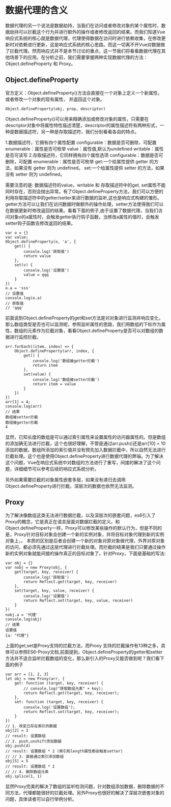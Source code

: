 # 数据代理的含义
数据代理的另一个说法是数据劫持，当我们在访问或者修改对象的某个属性时，数据劫持可以拦截这个行为并进行额外的操作或者修改返回的结果。而我们知道Vue响应式系统的核心就是数据代理，代理使得数据在访问时进行依赖收集，在修改更新时对依赖进行更新，这是响应式系统的核心思路。而这一切离不开Vue对数据做了拦截代理。然而响应式并不是本节讨论的重点，这一节我们将看看数据代理在其他场景下的应用。在分析之前，我们需要掌握两种实现数据代理的方法：Object.defineProperty 和 Proxy。

## Object.defineProperty
官方定义：Object.defineProperty()方法会直接在一个对象上定义一个新属性，或者修改一个对象的现有属性， 并返回这个对象。

```
Object.defineProperty(obj, prop, descriptor)
```

Object.defineProperty()可以用来精确添加或修改对象的属性，只需要在descriptor对象中将属性特性描述清楚，descriptor的属性描述符有两种形式，一种是数据描述符，另一种是存取描述符，我们分别看看各自的特点。

1.数据描述符，它拥有四个属性配置
configurable：数据是否可删除，可配置
enumerable：属性是否可枚举
value：属性值,默认为undefined
writable：属性是否可读写
2.存取描述符，它同样拥有四个属性选项
configurable：数据是否可删除，可配置
enumerable：属性是否可枚举
get:一个给属性提供 getter 的方法，如果没有 getter 则为 undefined。
set:一个给属性提供 setter 的方法，如果没有 setter 则为 undefined。

需要注意的是: 数据描述符的value，writable 和 存取描述符中的get, set属性不能同时存在，否则会抛出异常。有了Object.defineProperty方法，我们可以方便的利用存取描述符中的getter/setter来进行数据的监听,这也是响应式构建的雏形。getter方法可以让我们在访问数据时做额外的操作处理，setter方法使得我们可以在数据更新时修改返回的结果。看看下面的例子,由于设置了数据代理，当我们访问对象o的a属性时，会触发getter执行钩子函数，当修改a属性的值时，会触发setter钩子函数去修改返回的结果。

```
var o = {}
var value;
Object.defineProperty(o, 'a', {
    get() {
        console.log('获取值')
        return value
    },
    set(v) {
        console.log('设置值')
        value = qqq
    }
})
o.a = 'sss' 
// 设置值
console.log(o.a)
// 获取值
// 'qqq'
```

前面说到Object.defineProperty的get和set方法是对对象进行监测并响应变化，那么数组类型是否也可以监测呢，参照监听属性的思路，我们用数组的下标作为属性，数组的元素作为拦截对象，看看Object.defineProperty是否可以对数组的数据进行监控拦截。

```var arr = [1,2,3];
arr.forEach((item, index) => {
    Object.defineProperty(arr, index, {
        get() {
            console.log('数组被getter拦截')
            return item
        },
        set(value) {
            console.log('数组被setter拦截')
            return item = value
        }
    })
})
arr[1] = 4;
console.log(arr)
// 结果
数组被setter拦截
数组被getter拦截
4
```

显然，已知长度的数组是可以通过索引属性来设置属性的访问器属性的。但是数组的添加确无法进行拦截，这个也很好理解，不管是通过arr.push()还是arr[10] = 10添加的数据，数组所添加的索引值并没有预先加入数据拦截中，所以自然无法进行拦截处理。这个也是使用Object.defineProperty进行数据代理的弊端。为了解决这个问题，Vue在响应式系统中对数组的方法进行了重写，间接的解决了这个问题，详细细节可以参考后续的响应式系统分析。

另外如果需要拦截的对象属性嵌套多层，如果没有递归去调用Object.defineProperty进行拦截，深层次的数据也依然无法监测。

## Proxy
为了解决像数组这类无法进行数据拦截，以及深层次的嵌套问题，es6引入了Proxy的概念，它是真正在语言层面对数据拦截的定义。和Object.defineProperty一样，Proxy可以修改某些操作的默认行为，但是不同的是，Proxy针对目标对象会创建一个新的实例对象，并将目标对象代理到新的实例对象上，。 本质的区别是后者会创建一个新的对象对原对象做代理，外界对原对象的访问，都必须先通过这层代理进行拦截处理。而拦截的结果是我们只要通过操作新的实例对象就能间接的操作真正的目标对象了。针对Proxy，下面是基础的写法:

```
var obj = {}
var nobj = new Proxy(obj, {
    get(target, key, receiver) {
        console.log('获取值')
        return Reflect.get(target, key, receiver)
    },
    set(target, key, value, receiver) {
        console.log('设置值')
        return Reflect.set(target, key, value, receiver)
    }
})
nobj.a = '代理'
console.log(obj)
// 结果
设置值
{a: "代理"}
```

上面的get,set是Proxy支持的拦截方法，而Proxy 支持的拦截操作有13种之多，具体可以参照ES6-Proxy文档,前面提到，Object.defineProperty的getter和setter方法并不适合监听拦截数组的变化，那么新引入的Proxy又能否做到呢？我们看下面的例子

```
var arr = [1, 2, 3]
let obj = new Proxy(arr, {
    get: function (target, key, receiver) {
        // console.log("获取数组元素" + key);
        return Reflect.get(target, key, receiver);
    },
    set: function (target, key, receiver) {
        console.log('设置数组');
        return Reflect.set(target, key, receiver);
    }
})
// 1. 改变已存在索引的数据
obj[2] = 3
// result: 设置数组
// 2. push,unshift添加数据
obj.push(4)
// result: 设置数组 * 2 (索引和length属性都会触发setter)
// // 3. 直接通过索引添加数组
obj[5] = 5
// result: 设置数组 * 2
// // 4. 删除数组元素
obj.splice(1, 1)
```

显然Proxy完美的解决了数组的监听检测问题，针对数组添加数据，删除数据的不同方法，代理都能很好的拦截处理。另外Proxy也很好的解决了深层次嵌套对象的问题，具体读者可以自行举例分析。

